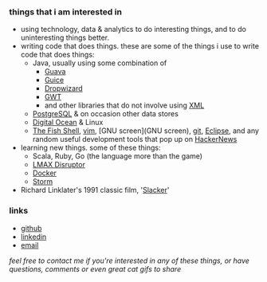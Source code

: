 ### things that i am interested in

* using technology, data & analytics to do interesting things, and to do uninteresting things better.
* writing code that does things. these are some of the things i use to write code that does things:
    * Java, usually using some combination of
        * [Guava](https://code.google.com/p/guava-libraries/) 
        * [Guice](https://code.google.com/p/google-guice/)
        * [Dropwizard](http://www.dropwizard.io/)
        * [GWT](http://www.gwtproject.org/) 
        * and other libraries that do not involve using [XML](http://blog.joda.org/2007/03/configuration-in-java-it-sure-beats-xml_4078.html)
    * [PostgreSQL](http://www.postgresql.org/) & on occasion other data stores
    * [Digital Ocean](https://www.digitalocean.com) & Linux
    * [The Fish Shell](http://fishshell.com/), [vim](www.vim.org), [GNU screen](GNU screen), [git](http://git-scm.com/), [Eclipse](http://www.eclipse.org/), and any random useful development tools that pop up on [HackerNews](https://news.ycombinator.com/news)
* learning new things. some of these things:
    * Scala, Ruby, Go (the language more than the game)
    * [LMAX Disruptor](http://lmax-exchange.github.io/disruptor/)
    * [Docker](https://www.docker.io/)
    * [Storm](http://storm-project.net/)
* Richard Linklater's 1991 classic film, '[Slacker](http://www.imdb.com/title/tt0102943/)'

### links
* [github](https://github.com/ijf)
* [linkedin](http://www.linkedin.com/in/ianjamesferguson)
* [email](info@tremblingfire.com)

_feel free to contact me if you're interested in any of these things, or have questions, comments or even great cat gifs to share_
